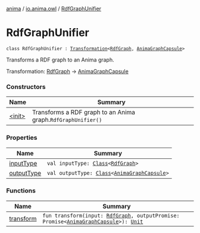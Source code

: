 [anima](../../index.md) / [io.anima.owl](../index.md) / [RdfGraphUnifier](./index.md)

# RdfGraphUnifier

`class RdfGraphUnifier : `[`Transformation`](../../io.anima.transform/-transformation/index.md)`<`[`RdfGraph`](../-rdf-graph/index.md)`, `[`AnimaGraphCapsule`](../../io.anima.transform/-anima-graph-capsule/index.md)`>`

Transforms a RDF graph to an Anima graph.

Transformation: [RdfGraph](../-rdf-graph/index.md) -&gt; [AnimaGraphCapsule](../../io.anima.transform/-anima-graph-capsule/index.md)

### Constructors

| Name | Summary |
|---|---|
| [&lt;init&gt;](-init-.md) | Transforms a RDF graph to an Anima graph.`RdfGraphUnifier()` |

### Properties

| Name | Summary |
|---|---|
| [inputType](input-type.md) | `val inputType: `[`Class`](https://docs.oracle.com/javase/6/docs/api/java/lang/Class.html)`<`[`RdfGraph`](../-rdf-graph/index.md)`>` |
| [outputType](output-type.md) | `val outputType: `[`Class`](https://docs.oracle.com/javase/6/docs/api/java/lang/Class.html)`<`[`AnimaGraphCapsule`](../../io.anima.transform/-anima-graph-capsule/index.md)`>` |

### Functions

| Name | Summary |
|---|---|
| [transform](transform.md) | `fun transform(input: `[`RdfGraph`](../-rdf-graph/index.md)`, outputPromise: Promise<`[`AnimaGraphCapsule`](../../io.anima.transform/-anima-graph-capsule/index.md)`>): `[`Unit`](https://kotlinlang.org/api/latest/jvm/stdlib/kotlin/-unit/index.html) |
